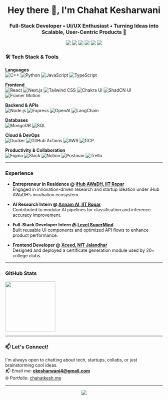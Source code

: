 <h1 align="center">Hey there 👋, I'm Chahat Kesharwani</h1>
<h3 align="center">Full-Stack Developer • UI/UX Enthusiast • Turning Ideas into Scalable, User-Centric Products 🚀</h3>

<p align="center">
  <a href="https://chahatkesh.me/" target="_blank"><img src="https://img.shields.io/badge/Portfolio-%23000000.svg?&style=for-the-badge&logo=google-chrome&logoColor=white" /></a>
  <a href="https://www.linkedin.com/in/chahatkesharwani/" target="_blank"><img src="https://img.shields.io/badge/LinkedIn-%230077B5.svg?&style=for-the-badge&logo=linkedin&logoColor=white" /></a>
  <a href="https://x.com/chahatkesh" target="_blank"><img src="https://img.shields.io/badge/X(Twitter)-%2312100E.svg?&style=for-the-badge&logo=twitter&logoColor=white" /></a>
  <a href="https://medium.com/@chahatkesh" target="_blank"><img src="https://img.shields.io/badge/Medium-%2312100E.svg?&style=for-the-badge&logo=medium&logoColor=white" /></a>
  <a href="https://youtube.com/chahatkesh" target="_blank"><img src="https://img.shields.io/badge/YouTube-FF0000.svg?&style=for-the-badge&logo=youtube&logoColor=white" /></a>
  <a href="mailto:ckesharwani4@gmail.com" target="_blank"><img src="https://img.shields.io/badge/Email-%23D14836.svg?&style=for-the-badge&logo=gmail&logoColor=white" /></a>
</p>

### 🛠️ Tech Stack & Tools

**Languages**  
![C++](https://img.shields.io/badge/C++-00599C?style=flat&logo=c%2B%2B&logoColor=white)
![Python](https://img.shields.io/badge/Python-3776AB?style=flat&logo=python&logoColor=white)
![JavaScript](https://img.shields.io/badge/JavaScript-F7DF1E?style=flat&logo=javascript&logoColor=black)
![TypeScript](https://img.shields.io/badge/TypeScript-3178C6?style=flat&logo=typescript&logoColor=white)

**Frontend**  
![React](https://img.shields.io/badge/React-20232A?style=flat&logo=react&logoColor=61DAFB)
![Next.js](https://img.shields.io/badge/Next.js-000000?style=flat&logo=nextdotjs&logoColor=white)
![Tailwind CSS](https://img.shields.io/badge/TailwindCSS-38B2AC?style=flat&logo=tailwind-css&logoColor=white)
![Chakra UI](https://img.shields.io/badge/Chakra--UI-319795?style=flat&logo=chakra-ui&logoColor=white)
![ShadCN UI](https://img.shields.io/badge/ShadCN_UI-000000?style=flat&logo=shadcn&logoColor=white)
![Framer Motion](https://img.shields.io/badge/Framer--Motion-000000?style=flat&logo=framer&logoColor=white)

**Backend & APIs**  
![Node.js](https://img.shields.io/badge/Node.js-339933?style=flat&logo=node.js&logoColor=white)
![Express](https://img.shields.io/badge/Express-000000?style=flat&logo=express&logoColor=white)
![OpenAI](https://img.shields.io/badge/OpenAI-412991?style=flat&logo=openai&logoColor=white)
![LangChain](https://img.shields.io/badge/LangChain-000000?style=flat&logo=langchain&logoColor=white)

**Databases**  
![MongoDB](https://img.shields.io/badge/MongoDB-47A248?style=flat&logo=mongodb&logoColor=white)
![SQL](https://img.shields.io/badge/SQL-4479A1?style=flat&logo=mysql&logoColor=white)

**Cloud & DevOps**  
![Docker](https://img.shields.io/badge/Docker-2496ED?style=flat&logo=docker&logoColor=white)
![GitHub Actions](https://img.shields.io/badge/GitHub_Actions-2088FF?style=flat&logo=github-actions&logoColor=white)
![AWS](https://img.shields.io/badge/AWS-232F3E?style=flat&logo=amazon-aws&logoColor=white)
![GCP](https://img.shields.io/badge/GCP-4285F4?style=flat&logo=google-cloud&logoColor=white)

**Productivity & Collaboration**  
![Figma](https://img.shields.io/badge/Figma-F24E1E?style=flat&logo=figma&logoColor=white)
![Slack](https://img.shields.io/badge/Slack-4A154B?style=flat&logo=slack&logoColor=white)
![Notion](https://img.shields.io/badge/Notion-000000?style=flat&logo=notion&logoColor=white)
![Postman](https://img.shields.io/badge/Postman-FF6C37?style=flat&logo=postman&logoColor=white)
![Trello](https://img.shields.io/badge/Trello-0052CC?style=flat&logo=trello&logoColor=white)

---

### Experience

- **Entrepreneur in Residence @ [iHub AWaDH, IIT Ropar](https://ihub-awadh.in/)**  
  Engaged in innovation-driven research and startup ideation under iHub AWaDH’s incubation ecosystem.

- **AI Research Intern @ [Annam AI, IIT Ropar](https://www.annam.ai/)**  
  Contributed to modular AI pipelines for classification and inference accuracy improvement.

- **Full-Stack Developer Intern @ [Level SuperMind](https://www.level.game/)**  
  Built reusable UI components and optimized API flows to enhance product performance.

- **Frontend Developer @ [Xceed, NIT Jalandhar](https://xceed.nitj.ac.in/)**  
  Designed and deployed a certificate generation module used by 20+ college clubs.

---


### GitHub Stats

<p align="left">
  <img src="https://github-readme-streak-stats.herokuapp.com?user=chahatkesh&theme=transparent&hide_border=true" height="160px"/>
</p>

---

### 📫 Let's Connect!

I'm always open to chatting about tech, startups, collabs, or just brainstorming cool ideas.  
📬 Email me: **ckesharwani4@gmail.com**  
🌐 Portfolio: [chahatkesh.me](https://chahatkesh.me)

---

<p align="center">
  <img src="https://komarev.com/ghpvc/?username=chahatkesh&label=Profile+Views&color=blue&style=flat" />
</p>
